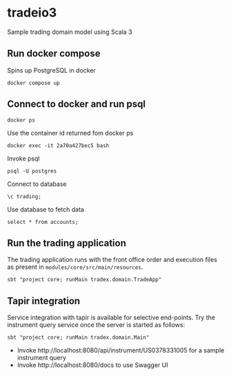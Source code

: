 # tradeio3
Sample trading domain model using Scala 3

## Run docker compose
Spins up PostgreSQL in docker

```
docker compose up
```

## Connect to docker and run psql

```
docker ps
```

Use the container id returned fom docker ps

```
docker exec -it 2a70a427bec5 bash
```

Invoke psql

```
psql -U postgres
```

Connect to database

```
\c trading;
```

Use database to fetch data

```
select * from accounts;
```

## Run the trading application

The trading application runs with the front office order and execution files as present in `modules/core/src/main/resources`.

```
sbt "project core; runMain tradex.domain.TradeApp"
```

## Tapir integration

Service integration with tapir is available for selective end-points. Try the instrument query service once the server is started as follows:

```
sbt "project core; runMain tradex.domain.Main"
```

* Invoke http://localhost:8080/api/instrument/US0378331005 for a sample instrument query
* Invoke http://localhost:8080/docs to use Swagger UI